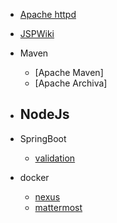 - [Apache httpd](./httpd/readme.md)
- [JSPWiki](/jspwiki/readme.md)

- Maven
  - [Apache Maven]
  - [Apache Archiva]

- NodeJs
  -

- SpringBoot
  - [validation](./springboot/validation.md)


- docker 
  - [nexus](./docker/021_docker_nexus.md)
  - [mattermost](./docker/022_docker_mattermost.md)